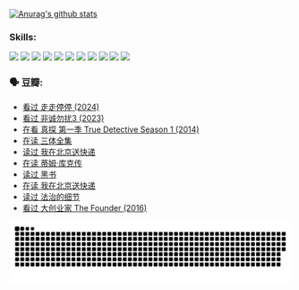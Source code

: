 
[![Anurag's github stats](https://github-readme-stats.vercel.app/api?username=w940853815)](https://github.com/anuraghazra/github-readme-stats)

### Skills:

<code><img height="32" src="https://cdn.jsdelivr.net/npm/simple-icons@v5/icons/python.svg"></code>
<code><img height="32" src="https://cdn.jsdelivr.net/npm/simple-icons@v5/icons/javascript.svg"></code>
<code><img height="32" src="https://cdn.jsdelivr.net/npm/simple-icons@v5/icons/django.svg"></code>
<code><img height="32" src="https://cdn.jsdelivr.net/npm/simple-icons@v5/icons/flask.svg"></code>
<code><img height="32" src="https://cdn.jsdelivr.net/npm/simple-icons@v5/icons/vuetify.svg"></code>
<code><img height="32" src="https://cdn.jsdelivr.net/npm/simple-icons@v5/icons/git.svg"></code>
<code><img height="32" src="https://cdn.jsdelivr.net/npm/simple-icons@v5/icons/docker.svg"></code>
<code><img height="32" src="https://cdn.jsdelivr.net/npm/simple-icons@v5/icons/postgresql.svg"></code>
<code><img height="32" src="https://cdn.jsdelivr.net/npm/simple-icons@v5/icons/elasticsearch.svg"></code>
<code><img height="32" src="https://cdn.jsdelivr.net/npm/simple-icons@v5/icons/macos.svg"></code>
<code><img height="32" src="https://cdn.jsdelivr.net/npm/simple-icons@v5/icons/linux.svg"></code>

### 🗣 豆瓣:

<!-- DOUBAN-ACTIVITIES:START -->
- [看过 走走停停‎ (2024)](https://www.douban.com/people/136069238/status/4684430230/?_i=24170649)
- [看过 非诚勿扰3‎ (2023)](https://www.douban.com/people/136069238/status/4676324100/?_i=24170649)
- [在看 真探 第一季 True Detective Season 1‎ (2014)](https://www.douban.com/people/136069238/status/4673382852/?_i=24170649)
- [在读 三体全集](https://www.douban.com/people/136069238/status/4672842521/?_i=24170649)
- [读过 我在北京送快递](https://www.douban.com/people/136069238/status/4672842036/?_i=24170649)
- [在读 蒂姆·库克传](https://www.douban.com/people/136069238/status/4663517053/?_i=24170649)
- [读过 黑书](https://www.douban.com/people/136069238/status/4663516022/?_i=24170649)
- [在读 我在北京送快递](https://www.douban.com/people/136069238/status/4658098365/?_i=24170649)
- [读过 法治的细节](https://www.douban.com/people/136069238/status/4657347558/?_i=24170650)
- [看过 大创业家 The Founder‎ (2016)](https://www.douban.com/people/136069238/status/4649667693/?_i=24170650)
<!-- DOUBAN-ACTIVITIES:END -->


![Snake animation](https://raw.githubusercontent.com/w940853815/w940853815/output/github-contribution-grid-snake.svg)

<!--
**w940853815/w940853815** is a ✨ _special_ ✨ repository because its `README.md` (this file) appears on your GitHub profile.

Here are some ideas to get you started:

- 🔭 I’m currently working on ...
- 🌱 I’m currently learning ...
- 👯 I’m looking to collaborate on ...
- 🤔 I’m looking for help with ...
- 💬 Ask me about ...
- 📫 How to reach me: ...
- 😄 Pronouns: ...
- ⚡ Fun fact: ...
-->
